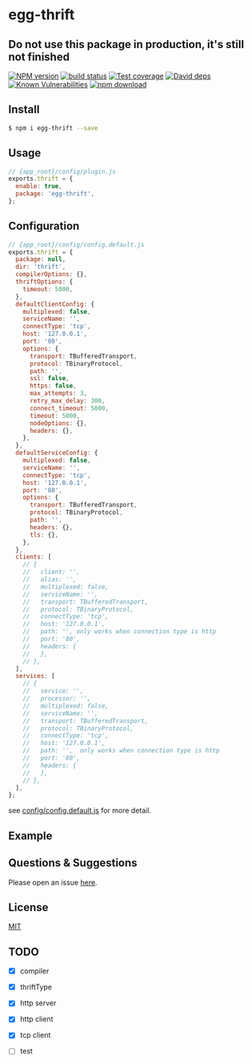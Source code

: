 # egg-thrift

## Do not use this package in production, it's still not finished

[![NPM version][npm-image]][npm-url]
[![build status][travis-image]][travis-url]
[![Test coverage][codecov-image]][codecov-url]
[![David deps][david-image]][david-url]
[![Known Vulnerabilities][snyk-image]][snyk-url]
[![npm download][download-image]][download-url]

[npm-image]: https://img.shields.io/npm/v/egg-thrift.svg?style=flat-square
[npm-url]: https://npmjs.org/package/egg-thrift
[travis-image]: https://img.shields.io/travis/eggjs/egg-thrift.svg?style=flat-square
[travis-url]: https://travis-ci.org/eggjs/egg-thrift
[codecov-image]: https://img.shields.io/codecov/c/github/eggjs/egg-thrift.svg?style=flat-square
[codecov-url]: https://codecov.io/github/eggjs/egg-thrift?branch=master
[david-image]: https://img.shields.io/david/eggjs/egg-thrift.svg?style=flat-square
[david-url]: https://david-dm.org/eggjs/egg-thrift
[snyk-image]: https://snyk.io/test/npm/egg-thrift/badge.svg?style=flat-square
[snyk-url]: https://snyk.io/test/npm/egg-thrift
[download-image]: https://img.shields.io/npm/dm/egg-thrift.svg?style=flat-square
[download-url]: https://npmjs.org/package/egg-thrift

<!--
Description here.
-->

## Install

```bash
$ npm i egg-thrift --save
```

## Usage

```js
// {app_root}/config/plugin.js
exports.thrift = {
  enable: true,
  package: 'egg-thrift',
};
```

## Configuration

```js
// {app_root}/config/config.default.js
exports.thrift = {
  package: null,
  dir: 'thrift',
  compilerOptions: {},
  thriftOptions: {
    timeout: 5000,
  },
  defaultClientConfig: {
    multiplexed: false,
    serviceName: '',
    connectType: 'tcp',
    host: '127.0.0.1',
    port: '80',
    options: {
      transport: TBufferedTransport,
      protocol: TBinaryProtocol,
      path: '',
      ssl: false,
      https: false,
      max_attempts: 3,
      retry_max_delay: 300,
      connect_timeout: 5000,
      timeout: 5000,
      nodeOptions: {},
      headers: {},
    },
  },
  defaultServiceConfig: {
    multiplexed: false,
    serviceName: '',
    connectType: 'tcp',
    host: '127.0.0.1',
    port: '80',
    options: {
      transport: TBufferedTransport,
      protocol: TBinaryProtocol,
      path: '',
      headers: {},
      tls: {},
    },
  },
  clients: [
    // {
    //   client: '',
    //   alias: '',
    //   multiplexed: false,
    //   serviceName: '',
    //   transport: TBufferedTransport,
    //   protocol: TBinaryProtocol,
    //   connectType: 'tcp',
    //   host: '127.0.0.1',
    //   path: '', only works when connection type is http
    //   port: '80',
    //   headers: {
    //   },
    // },
  ],
  services: [
    // {
    //   service: '',
    //   processor: '',
    //   multiplexed: false,
    //   serviceName: '',
    //   transport: TBufferedTransport,
    //   protocol: TBinaryProtocol,
    //   connectType: 'tcp',
    //   host: '127.0.0.1',
    //   path: '',  only works when connection type is http
    //   port: '80',
    //   headers: {
    //   },
    // },
  ],
};

```

see [config/config.default.js](config/config.default.js) for more detail.

## Example

<!-- example here -->

## Questions & Suggestions

Please open an issue [here](https://github.com/eggjs/egg/issues).

## License

[MIT](LICENSE)

## TODO

- [x] compiler
- [x] thriftType
- [x] http server
- [x] http client
- [x] tcp client
- [ ] test

